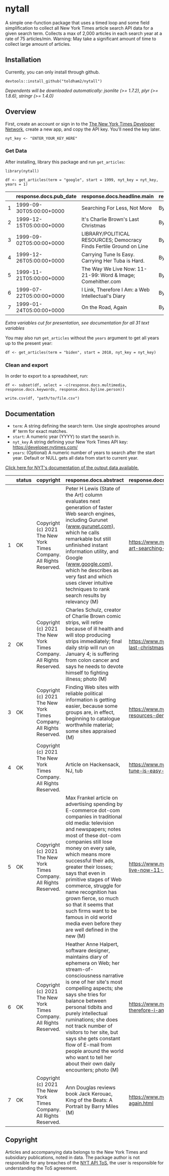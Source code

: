 # nytall

A simple one-function package that uses a timed loop and some field
simplification to collect all New York Times article search API data for
a given search term. Collects a max of 2,000 articles in each search
year at a rate of 75 articles/min. Warning: May take a significant
amount of time to collect large amount of articles.

## Installation

Currently, you can only install through github.

    devtools::install_github("toldham2/nytall")

*Dependents will be downloaded automatically: jsonlite (>= 1.7.2), plyr
(>= 1.8.6), stringr (>= 1.4.0)*

## Overview

First, create an account or sign in to the [The New York Times Developer
Network](https://developer.nytimes.com/), create a new app, and copy the
API key. You’ll need the key later.

    nyt_key <- "ENTER_YOUR_KEY_HERE"

### Get Data

After installing, library this package and run `get_articles`:

    library(nytall)

    df <- get_articles(term = "google", start = 1999, nyt_key = nyt_key, years = 1)

|  | response.docs.pub_date | response.docs.headline.main | response.docs.byline.original |
|-|:--|:--|:--|
| 1 | 1999-09-30T05:00:00+0000 | Searching For Less, Not More | By Peter H. Lewis |
| 2 | 1999-12-15T05:00:00+0000 | It's Charlie Brown's Last Christmas | By Rick Lyman |
| 3 | 1999-09-02T05:00:00+0000 | LIBRARY/POLITICAL RESOURCES; Democracy Finds Fertile Ground on Line | By Steven R. Knowlton |
| 4 | 1999-12-26T05:00:00+0000 | Carrying Tune Is Easy. Carrying Her Tuba is Hard. | By Margo Nash |
| 5 | 1999-11-21T05:00:00+0000 | The Way We Live Now: 11-21-99: Word & Image; Comehither.com | By Max Frankel |
| 6 | 1999-07-22T05:00:00+0000 | I Link, Therefore I Am: a Web Intellectual's Diary | By Katie Hafner |
| 7 | 1999-01-24T05:00:00+0000 | On the Road, Again | By Ann Douglas |

*Extra variables cut for presentation, see documentation for all 31 text variables*

You may also run `get_articles` without the `years` argument to get all years up to the present year:

    df <- get_articles(term = "biden", start = 2018, nyt_key = nyt_key)

### Clean and export

In order to export to a spreadsheet, run:

    df <- subset(df, select = -c(response.docs.multimedia, response.docs.keywords, response.docs.byline.person))

    write.csv(df, "path/to/file.csv")

## Documentation

- `term`: A string defining the search term. Use single apostrophes around
#' term for exact matches.
- `start`: A numeric year (YYYY) to start the search in.
- `nyt_key` A string defining your New York Times API key: https://developer.nytimes.com/
- `years`: (Optional) A numeric number of years to search after the start year. Default or NULL gets all data from start to current year.

[Click here for NYT's documentation of the output data
available.](https://developer.nytimes.com/docs/articlesearch-product/1/types/Article)

|  | status | copyright | response.docs.abstract | response.docs.web_url | response.docs.snippet | response.docs.lead_paragraph | response.docs.print_section | response.docs.print_page | response.docs.source | response.docs.pub_date | response.docs.document_type | response.docs.news_desk | response.docs.section_name | response.docs.type_of_material | response.docs._id | response.docs.word_count | response.docs.uri | response.docs.subsection_name | response.docs.headline.main | response.docs.headline.kicker | response.docs.headline.content_kicker | response.docs.headline.print_headline | response.docs.headline.name | response.docs.headline.seo | response.docs.headline.sub | response.docs.byline.original | response.docs.byline.organization | response.meta.hits | response.meta.offset | response.meta.time | keyword |
|---|:--|:--|:--|:--|:--|:--|:--|:--|:--|:--|:--|:--|:--|:--|:--|:--|:--|:--|:--|:--|:--|:--|:--|:--|:--|:--|:--|:--|:--|:--|:--|
| 1 | OK | Copyright (c) 2021 The New York Times Company. All Rights Reserved. | Peter H Lewis (State of the Art) column evaluates next generation of faster Web search engines, including Gurunet (www.gurunet.com), which he calls remarkable but still unfinished instant information utility, and Google (www.google.com), which he describes as very fast and which uses clever intuitive techniques to rank search results by relevancy (M) | https://www.nytimes.com/1999/09/30/technology/state-of-the-art-searching-for-less-not-more.html | Peter H Lewis (State of the Art) column evaluates next generation of faster Web search engines, including Gurunet (www.gurunet.com), which he calls remarkable but still unfinished instant information utility, and Google (www.google.com), which he ... | IMAGINE New York's Greenwich Village with millions of jumbled streets, add Tokyo's chaotic street numbering system, have it grow faster than Las Vegas, Nev., with a million new addresses a day, add all the languages of the United Nations, and make sure that every map is hopelessly outdated. That is today's World Wide Web. | G | 1 | The New York Times | 1999-09-30T05:00:00+0000 | article | Circuits | Technology | News | nyt://article/03280f81-2dad-5081-b5c0-67a281b1bedc | 1178 | nyt://article/03280f81-2dad-5081-b5c0-67a281b1bedc | NA | Searching For Less, Not More | STATE OF THE ART | NA | STATE OF THE ART; Searching For Less, Not More | NA | NA | NA | By Peter H. Lewis | NA | 7 | 0 | 13 | google |
| 2 | OK | Copyright (c) 2021 The New York Times Company. All Rights Reserved. | Charles Schulz, creator of Charlie Brown comic strips, will retire because of ill health and will stop producing strips immediately; final daily strip will run on January 4; is suffering from colon cancer and says he needs to devote himself to fighting illness; photo (M) | https://www.nytimes.com/1999/12/15/us/it-s-charlie-brown-s-last-christmas.html | Charles Schulz, creator of Charlie Brown comic strips, will retire because of ill health and will stop producing strips immediately; final daily strip will run on January 4; is suffering from colon cancer and says he needs to devote himself to fig... | You're on your own, Charlie Brown. | A | 18 | The New York Times | 1999-12-15T05:00:00+0000 | article | National Desk | U.S. | News | nyt://article/78aa22a3-1544-52b3-bb49-87393af645af | 730 | nyt://article/78aa22a3-1544-52b3-bb49-87393af645af | NA | It's Charlie Brown's Last Christmas | NA | NA | It's Charlie Brown's Last Christmas | NA | NA | NA | By Rick Lyman | NA | 7 | 0 | 13 | google |
| 3 | OK | Copyright (c) 2021 The New York Times Company. All Rights Reserved. | Finding Web sites with reliable political information is getting easier, because some groups are, in effect, beginning to catalogue worthwhile material; some sites appraised (M) | https://www.nytimes.com/1999/09/02/technology/librarypolitical-resources-democracy-finds-fertile-ground-on-line.html | Finding Web sites with reliable political information is getting easier, because some groups are, in effect, beginning to catalogue worthwhile material; some sites appraised (M) | RELIABLE INFORMATION | G | 10 | The New York Times | 1999-09-02T05:00:00+0000 | article | Circuits | Technology | News | nyt://article/4e8aec4b-637f-5e1f-a883-1c21fd43367f | 792 | nyt://article/4e8aec4b-637f-5e1f-a883-1c21fd43367f | NA | LIBRARY/POLITICAL RESOURCES; Democracy Finds Fertile Ground on Line | NA | NA | LIBRARY/POLITICAL RESOURCES; Democracy Finds Fertile Ground on Line | NA | NA | NA | By Steven R. Knowlton | NA | 7 | 0 | 13 | google |
| 4 | OK | Copyright (c) 2021 The New York Times Company. All Rights Reserved. | Article on Hackensack, NJ, tub | https://www.nytimes.com/1999/12/26/nyregion/music-carrying-tune-is-easy-carrying-her-tuba-is-hard.html | Article on Hackensack, NJ, tub | What's the hardest thing about playing the tuba? | NJ | 14 | The New York Times | 1999-12-26T05:00:00+0000 | article | New Jersey Weekly Desk | New York | News | nyt://article/c444c39e-40e4-539b-86b2-92ce6a9be187 | 810 | nyt://article/c444c39e-40e4-539b-86b2-92ce6a9be187 | NA | Carrying Tune Is Easy. Carrying Her Tuba is Hard. | MUSIC | NA | MUSIC; Carrying Tune Is Easy. Carrying Her Tuba is Hard. | NA | NA | NA | By Margo Nash | NA | 7 | 0 | 13 | google |
| 5 | OK | Copyright (c) 2021 The New York Times Company. All Rights Reserved. | Max Frankel article on advertising spending by E-commerce dot-com companies in traditional old media: television and newspapers; notes most of these dot-com companies still lose money on every sale, which means more successful their ads, greater their losses; says that even in primitive stages of Web commerce, struggle for name recognition has grown fierce, so much so that it seems that such firms want to be famous in old world media even before they are well defined in the new (M) | https://www.nytimes.com/1999/11/21/magazine/the-way-we-live-now-11-21-99-word-image-comehithercom.html | Max Frankel article on advertising spending by E-commerce dot-com companies in traditional old media: television and newspapers; notes most of these dot-com companies still lose money on every sale, which means more successful their ads, greater t... | So how come my television screen and newspapers are filling up with come-ons for dot-coms? Besides cars and telephones, the ads on ''Ally McBeal'' are pushing eToys.com and petstore.com and drugstore.com. Dot-coms flash on my screen between murders and disasters on the 11 o'clock news. Ads in The Times shout Yahoo and Excite and eBay and E*Trade and ask me to think AltaVista every time I dream of Michelangelo's ceiling. | 6 | 52 | The New York Times | 1999-11-21T05:00:00+0000 | article | Magazine Desk | Magazine | News | nyt://article/596bfa62-a327-59d9-8671-f4a4637ae9e6 | 966 | nyt://article/596bfa62-a327-59d9-8671-f4a4637ae9e6 | NA | The Way We Live Now: 11-21-99: Word & Image; Comehither.com | NA | NA | The Way We Live Now: 11-21-99: Word & Image; Comehither.com | NA | NA | NA | By Max Frankel | NA | 7 | 0 | 13 | google |
| 6 | OK | Copyright (c) 2021 The New York Times Company. All Rights Reserved. | Heather Anne Halpert, software designer, maintains diary of ephemera on Web; her stream-of-consciousness narrative is one of her site's most compelling aspects; she says she tries for balance between personal tidbits and purely intellectual ruminations; she does not track number of visitors to her site, but says she gets constant flow of E-mail from people around the world who want to tell her about their own daily encounters; photo (M) | https://www.nytimes.com/1999/07/22/technology/i-link-therefore-i-am-a-web-intellectual-s-diary.html | Heather Anne Halpert, software designer, maintains diary of ephemera on Web; her stream-of-consciousness narrative is one of her site's most compelling aspects; she says she tries for balance between personal tidbits and purely intellectual rumina... | ONCE in a great while a Web site appears, seemingly out of nowhere, and casts a spell. Such is the case with Lemonyellow.com, an on-line intellectual diary that makes the reader want to dig deeper and deeper. | G | 7 | The New York Times | 1999-07-22T05:00:00+0000 | article | Circuits | Technology | News | nyt://article/03d2f270-b8f3-581e-8488-f06492a9f936 | 981 | nyt://article/03d2f270-b8f3-581e-8488-f06492a9f936 | NA | I Link, Therefore I Am: a Web Intellectual's Diary | NA | NA | I Link, Therefore I Am: a Web Intellectual's Diary | NA | NA | NA | By Katie Hafner | NA | 7 | 0 | 13 | google |
| 7 | OK | Copyright (c) 2021 The New York Times Company. All Rights Reserved. | Ann Douglas reviews book Jack Kerouac, King of the Beats: A Portrait by Barry Miles (M) | https://www.nytimes.com/1999/01/24/books/on-the-road-again.html | Ann Douglas reviews book Jack Kerouac, King of the Beats: A Portrait by Barry Miles (M) | JACK KEROUAC, KING OF THE BEATSA Portrait.By Barry Miles.332 pp. New York:Henry Holt & Company. $25. | 7 | 21 | The New York Times | 1999-01-24T05:00:00+0000 | article | Book Review Desk | Books | Review | nyt://article/059bf497-57d2-537b-bf2d-39a8901ee2ea | 1443 | nyt://article/059bf497-57d2-537b-bf2d-39a8901ee2ea | Book Review | On the Road, Again | NA | NA | On the Road, Again | NA | NA | NA | By Ann Douglas | NA | 7 | 0 | 13 | google |

## Copyright

Articles and accompanying data belongs to the New York Times and subsidiary publications, noted in data. The package author is not responsible for any breaches of the [NYT API ToS](https://developer.nytimes.com/terms), the user is responsible for understanding the ToS agreement.
